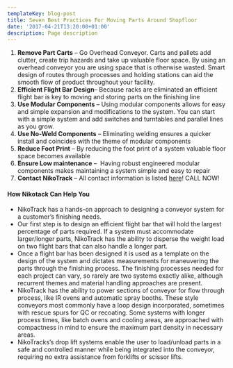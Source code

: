 ```yaml
---
templateKey: blog-post
title: Seven Best Practices For Moving Parts Around Shopfloor
date: '2017-04-21T13:20:00+01:00'
description: Page description
---
```

1.  **Remove Part Carts** – Go Overhead Conveyor. Carts and pallets add clutter, create trip hazards and take up valuable floor space. By using an overhead conveyor you are using space that is otherwise wasted. Smart design of routes through processes and holding stations can aid the smooth flow of product throughout your facility.
2.  **Efficient Flight Bar Design**– Because racks are eliminated an efficient flight bar is key to moving and storing parts on the finishing line
3.  **Use Modular Components** – Using modular components allows for easy and simple expansion and modifications to the system. You can start with a simple system and add switches and turntables and parallel lines as you grow.
4.  **Use No-Weld Components** – Eliminating welding ensures a quicker install and coincides with the theme of modular components
5.  **Reduce Foot Print** – By reducing the foot print of a system valuable floor space becomes available
6.  **Ensure Low maintenance** –  Having robust engineered modular components makes maintaining a system simple and easy to repair
7.  **Contact NikoTrack** – All contact information is listed [here](http://overheadconveyorsystems.com/nikotrack-contact-form/)! CALL NOW!

#### How Nikotack Can Help You

*   NikoTrack has a hands-on approach to designing a conveyor system for a customer’s finishing needs.
*   Our first step is to design an efficient flight bar that will hold the largest percentage of parts required. If a system must accommodate larger/longer parts, NikoTrack has the ability to disperse the weight load on two flight bars that can also handle a longer part.
*   Once a flight bar has been designed it is used as a template on the design of the system and dictates measurements for maneuvering the parts through the finishing process. The finishing processes needed for each project can vary, so rarely are two systems exactly alike, although recurrent themes and material handling approaches are present.
*   NikoTrack has the ability to power sections of conveyor for flow through process, like IR ovens and automatic spray booths. These style conveyors most commonly have a loop design incorporated, sometimes with rescue spurs for QC or recoating. Some systems with longer process times, like batch ovens and cooling areas, are approached with compactness in mind to ensure the maximum part density in necessary areas.
*   NikoTracks’s drop lift systems enable the user to load/unload parts in a safe and controlled manner while being integrated into the conveyor, requiring no extra assistance from forklifts or scissor lifts.
